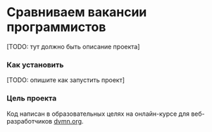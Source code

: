 # Сравниваем вакансии программистов

[TODO: тут должно быть описание проекта]

### Как установить

[TODO: опишите как запустить проект]

### Цель проекта

Код написан в образовательных целях на онлайн-курсе для веб-разработчиков [dvmn.org](https://dvmn.org/).
